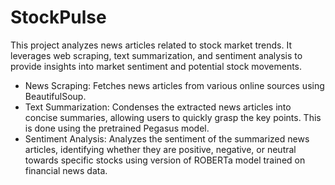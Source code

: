 # StockPulse
This project analyzes news articles related to stock market trends. It leverages web scraping, text summarization, and sentiment analysis to provide insights into market sentiment and potential stock movements.

* News Scraping: Fetches news articles from various online sources using BeautifulSoup.
* Text Summarization: Condenses the extracted news articles into concise summaries, allowing users to quickly grasp the key points. This is done using the pretrained Pegasus model. 
* Sentiment Analysis: Analyzes the sentiment of the summarized news articles, identifying whether they are positive, negative, or neutral towards specific stocks using version of ROBERTa model trained on financial news data.
